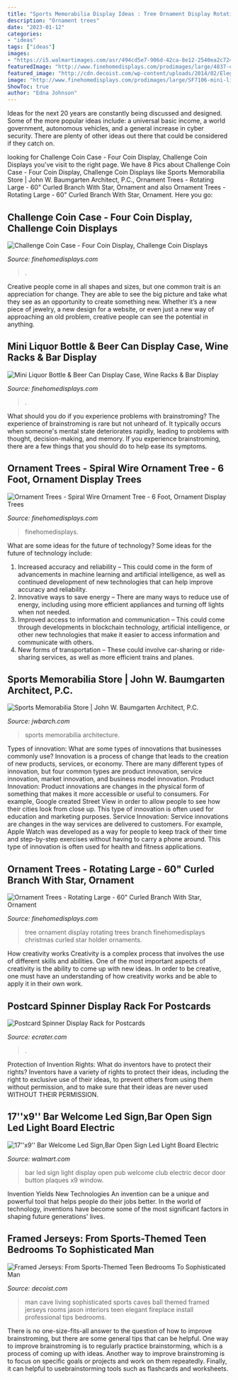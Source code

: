 ```yaml
---
title: "Sports Memorabilia Display Ideas : Tree Ornament Display Rotating Trees Branch Finehomedisplays Christmas Curled Star Holder Ornaments"
description: "Ornament trees"
date: "2023-01-12"
categories:
- "ideas"
tags: ["ideas"]
images:
- "https://i5.walmartimages.com/asr/494cd5e7-906d-42ca-8e12-2540ea2c7240_1.49e42c1aec9a29a12f7e1c14e7411d90.jpeg"
featuredImage: "http://www.finehomedisplays.com/prodimages/large/4837-challenge-coin-holder-1.jpg"
featured_image: "http://cdn.decoist.com/wp-content/uploads/2014/02/Elegant-and-sophisticated-version-of-a-man-cave.jpg"
image: "http://www.finehomedisplays.com/prodimages/large/SF7106-mini-liquor-bottle-display-4.jpg"
ShowToc: true
author: "Edna Johnson"
---
```



Ideas for the next 20 years are constantly being discussed and designed. Some of the more popular ideas include: a universal basic income, a world government, autonomous vehicles, and a general increase in cyber security. There are plenty of other ideas out there that could be considered if they catch on.

	

		
looking for Challenge Coin Case - Four Coin Display, Challenge Coin Displays you've visit to the right page. We have 8 Pics about Challenge Coin Case - Four Coin Display, Challenge Coin Displays like Sports Memorabilia Store | John W. Baumgarten Architect, P.C., Ornament Trees - Rotating Large - 60&quot; Curled Branch With Star, Ornament and also Ornament Trees - Rotating Large - 60&quot; Curled Branch With Star, Ornament. Here you go:
		
    
## Challenge Coin Case - Four Coin Display, Challenge Coin Displays

<img loading=lazy src="http://www.finehomedisplays.com/prodimages/large/4837-challenge-coin-holder-1.jpg" onerror="this.onerror=null;this.src='https://tse4.mm.bing.net/th?id=OIP.ueDs806TPK-L0UpC0ou-RgHaJG&amp;pid=15.1';" alt="Challenge Coin Case - Four Coin Display, Challenge Coin Displays">

_Source: finehomedisplays.com_

>. 

	

Creative people come in all shapes and sizes, but one common trait is an appreciation for change. They are able to see the big picture and take what they see as an opportunity to create something new. Whether it’s a new piece of jewelry, a new design for a website, or even just a new way of approaching an old problem, creative people can see the potential in anything.

    
## Mini Liquor Bottle &amp; Beer Can Display Case, Wine Racks &amp; Bar Display

<img loading=lazy src="http://www.finehomedisplays.com/prodimages/large/SF7106-mini-liquor-bottle-display-4.jpg" onerror="this.onerror=null;this.src='https://tse4.mm.bing.net/th?id=OIP.yIB_zeNKWEi_92dgAhHntQHaKO&amp;pid=15.1';" alt="Mini Liquor Bottle &amp; Beer Can Display Case, Wine Racks &amp; Bar Display">

_Source: finehomedisplays.com_

>. 

	

What should you do if you experience problems with brainstroming?
The experience of brainstroming is rare but not unheard of. It typically occurs when someone's mental state deteriorates rapidly, leading to problems with thought, decision-making, and memory. If you experience brainstroming, there are a few things that you should do to help ease its symptoms.

    
## Ornament Trees - Spiral Wire Ornament Tree - 6 Foot, Ornament Display Trees

<img loading=lazy src="http://finehomedisplays.com/prodimages/spiral-wire-ornament-trees.jpg" onerror="this.onerror=null;this.src='https://tse1.mm.bing.net/th?id=OIP.cDw2MocypOK88M8O_kVYMwHaNL&amp;pid=15.1';" alt="Ornament Trees - Spiral Wire Ornament Tree - 6 Foot, Ornament Display Trees">

_Source: finehomedisplays.com_

>finehomedisplays. 

	

What are some ideas for the future of technology?
Some ideas for the future of technology include: 
1. Increased accuracy and reliability – This could come in the form of advancements in machine learning and artificial intelligence, as well as continued development of new technologies that can help improve accuracy and reliability. 
2. Innovative ways to save energy – There are many ways to reduce use of energy, including using more efficient appliances and turning off lights when not needed. 
3. Improved access to information and communication – This could come through developments in blockchain technology, artificial intelligence, or other new technologies that make it easier to access information and communicate with others. 
4. New forms of transportation – These could involve car-sharing or ride-sharing services, as well as more efficient trains and planes.

    
## Sports Memorabilia Store | John W. Baumgarten Architect, P.C.

<img loading=lazy src="https://jwbarch.com/wp-content/uploads/2017/06/sports-memorabilla4.jpg" onerror="this.onerror=null;this.src='https://tse1.mm.bing.net/th?id=OIP.dlVwXr_lPnWqSv1j_gn0iQEyDM&amp;pid=15.1';" alt="Sports Memorabilia Store | John W. Baumgarten Architect, P.C.">

_Source: jwbarch.com_

>sports memorabilia architecture. 

	

Types of innovation: What are some types of innovations that businesses commonly use?
Innovation is a process of change that leads to the creation of new products, services, or economy. There are many different types of innovation, but four common types are product innovation, service innovation, market innovation, and business model innovation. 
Product Innovation: Product innovations are changes in the physical form of something that makes it more accessible or useful to consumers. For example, Google created Street View in order to allow people to see how their cities look from close up. This type of innovation is often used for education and marketing purposes. Service Innovation: Service innovations are changes in the way services are delivered to customers. For example, Apple Watch was developed as a way for people to keep track of their time and step-by-step exercises without having to carry a phone around. This type of innovation is often used for health and fitness applications.

    
## Ornament Trees - Rotating Large - 60&quot; Curled Branch With Star, Ornament

<img loading=lazy src="http://www.finehomedisplays.com/prodimages/45-0960_1.jpg" onerror="this.onerror=null;this.src='https://tse1.mm.bing.net/th?id=OIP.qqPyK0dIed82mOzsfsKtmQAAAA&amp;pid=15.1';" alt="Ornament Trees - Rotating Large - 60&quot; Curled Branch With Star, Ornament">

_Source: finehomedisplays.com_

>tree ornament display rotating trees branch finehomedisplays christmas curled star holder ornaments. 

	

How creativity works
Creativity is a complex process that involves the use of different skills and abilities. One of the most important aspects of creativity is the ability to come up with new ideas. In order to be creative, one must have an understanding of how creativity works and be able to apply it in their own work.

    
## Postcard Spinner Display Rack For Postcards

<img loading=lazy src="https://s.ecrater.com/stores/32485/48ece3aaf0836_32485b.jpg" onerror="this.onerror=null;this.src='https://tse2.mm.bing.net/th?id=OIP.FsOCLqAAxWCQM8MkB8p6AAAAAA&amp;pid=15.1';" alt="Postcard Spinner Display Rack for Postcards">

_Source: ecrater.com_

>. 

	

Protection of Invention Rights: What do inventors have to protect their rights?
Inventors have a variety of rights to protect their ideas, including the right to exclusive use of their ideas, to prevent others from using them without permission, and to make sure that their ideas are never used WITHOUT THEIR PERMISSION.

    
## 17&#039;&#039;x9&#039;&#039; Bar Welcome Led Sign,Bar Open Sign Led Light Board Electric

<img loading=lazy src="https://i5.walmartimages.com/asr/494cd5e7-906d-42ca-8e12-2540ea2c7240_1.49e42c1aec9a29a12f7e1c14e7411d90.jpeg" onerror="this.onerror=null;this.src='https://tse4.mm.bing.net/th?id=OIP.ma6zeqysDH8DQGwUZad4PQHaHa&amp;pid=15.1';" alt="17&#039;&#039;x9&#039;&#039; Bar Welcome Led Sign,Bar Open Sign Led Light Board Electric">

_Source: walmart.com_

>bar led sign light display open pub welcome club electric decor door button plaques x9 window. 

	

Invention Yields New Technologies
An invention can be a unique and powerful tool that helps people do their jobs better. In the world of technology, inventions have become some of the most significant factors in shaping future generations' lives.

    
## Framed Jerseys: From Sports-Themed Teen Bedrooms To Sophisticated Man

<img loading=lazy src="http://cdn.decoist.com/wp-content/uploads/2014/02/Elegant-and-sophisticated-version-of-a-man-cave.jpg" onerror="this.onerror=null;this.src='https://tse2.mm.bing.net/th?id=OIP.avHhsS2evaIc8rSqIxEVCwHaDz&amp;pid=15.1';" alt="Framed Jerseys: From Sports-Themed Teen Bedrooms To Sophisticated Man">

_Source: decoist.com_

>man cave living sophisticated sports caves ball themed framed jerseys rooms jason interiors teen elegant fireplace install professional tips bedrooms. 

	

There is no one-size-fits-all answer to the question of how to improve brainstroming, but there are some general tips that can be helpful. One way to improve brainstroming is to regularly practice brainstorming, which is a process of coming up with ideas. Another way to improve brainstroming is to focus on specific goals or projects and work on them repeatedly. Finally, it can helpful to usebrainstorming tools such as flashcards and worksheets.

